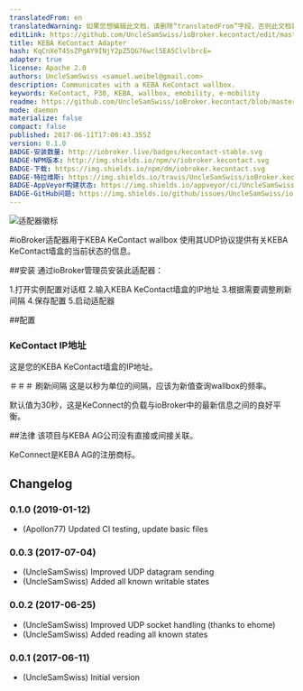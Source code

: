 ```yaml
---
translatedFrom: en
translatedWarning: 如果您想编辑此文档，请删除“translatedFrom”字段，否则此文档将再次自动翻译
editLink: https://github.com/UncleSamSwiss/ioBroker.kecontact/edit/master//README.md
title: KEBA KeContact Adapter
hash: KqCnXeT45sZPgAY9INjY2pZ5QG76wcl5EA5ClvlbrcE=
adapter: true
license: Apache 2.0
authors: UncleSamSwiss <samuel.weibel@gmail.com>
description: Communicates with a KEBA KeContact wallbox.
keywords: KeContact, P30, KEBA, wallbox, emobility, e-mobility
readme: https://github.com/UncleSamSwiss/ioBroker.kecontact/blob/master/README.md
mode: daemon
materialize: false
compact: false
published: 2017-06-11T17:00:43.355Z
version: 0.1.0
BADGE-安装数量: http://iobroker.live/badges/kecontact-stable.svg
BADGE-NPM版本: http://img.shields.io/npm/v/iobroker.kecontact.svg
BADGE-下载: https://img.shields.io/npm/dm/iobroker.kecontact.svg
BADGE-特拉维斯: https://img.shields.io/travis/UncleSamSwiss/ioBroker.kecontact.svg
BADGE-AppVeyor构建状态: https://img.shields.io/appveyor/ci/UncleSamSwiss/iobroker-kecontact-fxdvr.svg
BADGE-GitHub问题: https://img.shields.io/github/issues/UncleSamSwiss/ioBroker.kecontact.svg
---
```

![适配器徽标](zh-cn/adapterref/iobroker.kecontact/../../../en/adapterref/iobroker.kecontact/admin/charger.png)


#ioBroker适配器用于KEBA KeContact wallbox
使用其UDP协议提供有关KEBA KeContact墙盒的当前状态的信息。

##安装
通过ioBroker管理员安装此适配器：

1.打开实例配置对话框
2.输入KEBA KeContact墙盒的IP地址
3.根据需要调整刷新间隔
4.保存配置
5.启动适配器

##配置
### KeContact IP地址
这是您的KEBA KeContact墙盒的IP地址。

＃＃＃ 刷新间隔
这是以秒为单位的间隔，应该为新值查询wallbox的频率。

默认值为30秒，这是KeConnect的负载与ioBroker中的最新信息之间的良好平衡。

##法律
该项目与KEBA AG公司没有直接或间接关联。

KeConnect是KEBA AG的注册商标。

## Changelog
### 0.1.0 (2019-01-12)
* (Apollon77) Updated CI testing, update basic files

### 0.0.3 (2017-07-04)
* (UncleSamSwiss) Improved UDP datagram sending
* (UncleSamSwiss) Added all known writable states

### 0.0.2 (2017-06-25)
* (UncleSamSwiss) Improved UDP socket handling (thanks to ehome)
* (UncleSamSwiss) Added reading all known states

### 0.0.1 (2017-06-11)
* (UncleSamSwiss) Initial version